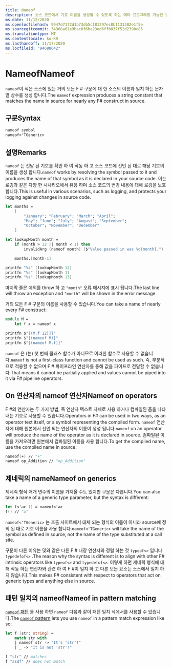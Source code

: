 ```yaml
---
title: Nameof
description: 소스 코드에서 기호 이름을 생성할 수 있도록 하는 메타 프로그래밍 기능인 연산자에 대해 알아봅니다.
ms.date: 11/12/2020
ms.openlocfilehash: 9947d7172d1b73db5c181297ec8b1131382e1f5e
ms.sourcegitcommit: 34968a61e9bac0f6be23ed6ffb837f52d2390c85
ms.translationtype: MT
ms.contentlocale: ko-KR
ms.lasthandoff: 11/17/2020
ms.locfileid: "94688642"
---
```

# <a name="nameof"></a><span data-ttu-id="24ab6-103">Nameof</span><span class="sxs-lookup"><span data-stu-id="24ab6-103">Nameof</span></span>

<span data-ttu-id="24ab6-104">`nameof`이 식은 소스에 있는 거의 모든 F # 구문에 대 한 소스의 이름과 일치 하는 문자열 상수를 생성 합니다.</span><span class="sxs-lookup"><span data-stu-id="24ab6-104">The `nameof` expression produces a string constant that matches the name in source for nearly any F# construct in source.</span></span>

## <a name="syntax"></a><span data-ttu-id="24ab6-105">구문</span><span class="sxs-lookup"><span data-stu-id="24ab6-105">Syntax</span></span>

```fsharp
nameof symbol
nameof<'TGeneric>
```

## <a name="remarks"></a><span data-ttu-id="24ab6-106">설명</span><span class="sxs-lookup"><span data-stu-id="24ab6-106">Remarks</span></span>

<span data-ttu-id="24ab6-107">`nameof` 는 전달 된 기호를 확인 하 여 작동 하 고 소스 코드에 선언 된 대로 해당 기호의 이름을 생성 합니다.</span><span class="sxs-lookup"><span data-stu-id="24ab6-107">`nameof` works by resolving the symbol passed to it and produces the name of that symbol as it is declared in your source code.</span></span> <span data-ttu-id="24ab6-108">이는 로깅과 같은 다양 한 시나리오에서 유용 하며 소스 코드의 변경 내용에 대해 로깅을 보호 합니다.</span><span class="sxs-lookup"><span data-stu-id="24ab6-108">This is useful in various scenarios, such as logging, and protects your logging against changes in source code.</span></span>

```fsharp
let months =
    [
        "January"; "February"; "March"; "April";
        "May"; "June"; "July"; "August"; "September";
        "October"; "November"; "December"
    ]

let lookupMonth month =
    if (month > 12 || month < 1) then
        invalidArg (nameof month) ($"Value passed in was %d{month}.")

    months.[month-1]

printfn "%s" (lookupMonth 12)
printfn "%s" (lookupMonth 1)
printfn "%s" (lookupMonth 13)
```

<span data-ttu-id="24ab6-109">마지막 줄은 예외를 throw 하 고 `"month"` 오류 메시지에 표시 됩니다.</span><span class="sxs-lookup"><span data-stu-id="24ab6-109">The last line will throw an exception and `"month"` will be shown in the error message.</span></span>

<span data-ttu-id="24ab6-110">거의 모든 F # 구문의 이름을 사용할 수 있습니다.</span><span class="sxs-lookup"><span data-stu-id="24ab6-110">You can take a name of nearly every F# construct:</span></span>

```fsharp
module M =
    let f x = nameof x

printfn $"{(M.f 12)]}"
printfn $"{(nameof M)}"
printfn $"{(nameof M.f)}"
```

<span data-ttu-id="24ab6-111">`nameof` 은 (는) 첫 번째 클래스 함수가 아니므로 이러한 함수로 사용할 수 없습니다.</span><span class="sxs-lookup"><span data-stu-id="24ab6-111">`nameof` is not a first-class function and cannot be used as such.</span></span> <span data-ttu-id="24ab6-112">즉, 부분적으로 적용할 수 없으며 F # 파이프라인 연산자를 통해 값을 파이프로 전달할 수 없습니다.</span><span class="sxs-lookup"><span data-stu-id="24ab6-112">That means it cannot be partially applied and values cannot be piped into it via F# pipeline operators.</span></span>

## <a name="nameof-on-operators"></a><span data-ttu-id="24ab6-113">On 연산자의 nameof 연산자</span><span class="sxs-lookup"><span data-stu-id="24ab6-113">Nameof on operators</span></span>

<span data-ttu-id="24ab6-114">F #의 연산자는 두 가지 방법, 즉 연산자 텍스트 자체로 사용 하거나 컴파일된 폼을 나타내는 기호로 사용할 수 있습니다.</span><span class="sxs-lookup"><span data-stu-id="24ab6-114">Operators in F# can be used in two ways, as an operator text itself, or a symbol representing the compiled form.</span></span> <span data-ttu-id="24ab6-115">`nameof` 연산자에 대해 원본에서 선언 되는 연산자의 이름이 생성 됩니다.</span><span class="sxs-lookup"><span data-stu-id="24ab6-115">`nameof` on an operator will produce the name of the operator as it is declared in source.</span></span> <span data-ttu-id="24ab6-116">컴파일된 이름을 가져오려면 원본에서 컴파일된 이름을 사용 합니다.</span><span class="sxs-lookup"><span data-stu-id="24ab6-116">To get the compiled name, use the compiled name in source:</span></span>

```fsharp
nameof(+) // "+"
nameof op_Addition // "op_Addition"
```

## <a name="nameof-on-generics"></a><span data-ttu-id="24ab6-117">제네릭의 name</span><span class="sxs-lookup"><span data-stu-id="24ab6-117">Nameof on generics</span></span>

<span data-ttu-id="24ab6-118">제네릭 형식 매개 변수의 이름을 가져올 수도 있지만 구문은 다릅니다.</span><span class="sxs-lookup"><span data-stu-id="24ab6-118">You can also take a name of a generic type parameter, but the syntax is different:</span></span>

```fsharp
let f<'a> () = nameof<'a>
f() // "a"
```

<span data-ttu-id="24ab6-119">`nameof<'TGeneric>` 는 호출 사이트에서 대체 되는 형식의 이름이 아니라 source에 정의 된 대로 기호 이름을 사용 합니다.</span><span class="sxs-lookup"><span data-stu-id="24ab6-119">`nameof<'TGeneric>` will take the name of the symbol as defined in source, not the name of the type substituted at a call site.</span></span>

<span data-ttu-id="24ab6-120">구문이 다른 이유는 및와 같은 다른 F # 내장 연산자와 정렬 하는 것 `typeof<>` 입니다 `typedefof<>` .</span><span class="sxs-lookup"><span data-stu-id="24ab6-120">The reason why the syntax is different is to align with other F# intrinsic operators like `typeof<>` and `typedefof<>`.</span></span> <span data-ttu-id="24ab6-121">이렇게 하면 제네릭 형식에 대해 작동 하는 연산자와 관련 하 여 F #이 일치 하 고 다른 모든 요소는 소스에서 일치 하지 않습니다.</span><span class="sxs-lookup"><span data-stu-id="24ab6-121">This makes F# consistent with respect to operators that act on generic types and anything else in source.</span></span>

## <a name="nameof-in-pattern-matching"></a><span data-ttu-id="24ab6-122">패턴 일치의 nameof</span><span class="sxs-lookup"><span data-stu-id="24ab6-122">Nameof in pattern matching</span></span>

<span data-ttu-id="24ab6-123">[ `nameof` 패턴](pattern-matching.md#nameof-pattern) 을 사용 하면 `nameof` 다음과 같이 패턴 일치 식에서를 사용할 수 있습니다.</span><span class="sxs-lookup"><span data-stu-id="24ab6-123">The [`nameof` pattern](pattern-matching.md#nameof-pattern) lets you use `nameof` in a pattern match expression like so:</span></span>

```fsharp
let f (str: string) =
    match str with
    | nameof str -> "It's 'str'!"
    | _ -> "It is not 'str'!"

f "str" // matches
f "asdf" // does not match
```
